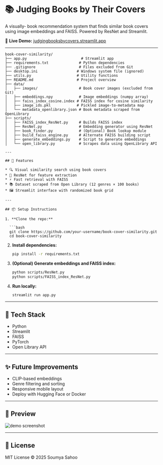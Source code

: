 # 📚 Judging Books by Their Covers

A visually- book recommendation system that finds similar book covers using image embeddings and FAISS. Powered by ResNet and Streamlit.

🔗 **Live Demo:** [judgingbooksbycovers.streamlit.app](https://judgingbooksbycovers.streamlit.app/)

---

 ```
book-cover-similarity/
├── app.py                         # Streamlit app
├── requirements.txt              # Python dependencies
├── .gitignore                    # Files excluded from Git
├── desktop.ini                  # Windows system file (ignored)
├── utils.py                     # Utility functions
├── README.md                    # Project overview
├── data/
│   ├── images/                   # Book cover images (excluded from Git)
│   ├── embeddings.npy            # Image embeddings (numpy array)
│   ├── faiss_index_cosine.index # FAISS index for cosine similarity
│   ├── image_ids.pkl            # Pickled image-to-metadata map
│   └── metadata_openlibrary.json # Book metadata scraped from OpenLibrary
├── scripts/
│   ├── FAISS_index_ResNet.py     # Builds FAISS index
│   ├── ResNet.py                 # Embedding generator using ResNet
│   ├── book_finder.py            # (Optional) Book lookup module
│   ├── build_faiss_engine.py     # Alternate FAISS building script
│   ├── generate_embeddings.py    # Script to generate embeddings
│   └── open_library.py           # Scrapes data using OpenLibrary API

---

## 🚀 Features

* 🔍 Visual similarity search using book covers
* 🤖 ResNet for feature extraction
* ⚡ Fast retrieval with FAISS
* 📚 Dataset scraped from Open Library (12 genres × 100 books)
* 🖼 Streamlit interface with randomized book grid

---

## 📦 Setup Instructions

1. **Clone the repo:**

   ```bash
   git clone https://github.com/your-username/book-cover-similarity.git
   cd book-cover-similarity
   ```

2. **Install dependencies:**

   ```bash
   pip install -r requirements.txt
   ```

3. **(Optional) Generate embeddings and FAISS index:**

   ```bash
   python scripts/ResNet.py
   python scripts/FAISS_index_ResNet.py
   ```

4. **Run locally:**

   ```bash
   streamlit run app.py
   ```

---

## 🧠 Tech Stack

* Python
* Streamlit
* FAISS
* PyTorch
* Open Library API

---

## ✨ Future Improvements

* CLIP-based embeddings
* Genre filtering and sorting
* Responsive mobile layout
* Deploy with Hugging Face or Docker

---

## 📸 Preview

![demo screenshot](https://your-screenshot-url.com)

---

## 📜 License

MIT License © 2025 Soumya Sahoo
